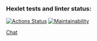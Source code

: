 ### Hexlet tests and linter status:
[![Actions Status](https://github.com/Mediolan/frontend-project-12/workflows/hexlet-check/badge.svg)](https://github.com/Mediolan/frontend-project-12/actions)
[![Maintainability](https://api.codeclimate.com/v1/badges/ba07ca451e6a587c1a9f/maintainability)](https://codeclimate.com/github/Mediolan/frontend-project-12/maintainability)

[Chat](https://chat-ds.up.railway.app)
